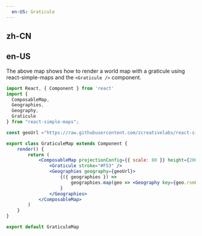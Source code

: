 ```yaml
---
  en-US: Graticule
---
```


## zh-CN


## en-US
The above map shows how to render a world map with a graticule using react-simple-maps and the `<Graticule />` component.

```jsx
import React, { Component } from 'react'
import {
  ComposableMap,
  Geographies,
  Geography,
  Graticule
} from "react-simple-maps";

const geoUrl ="https://raw.githubusercontent.com/zcreativelabs/react-simple-maps/master/topojson-maps/world-110m.json";

export class GraticuleMap extends Component {
	render() {
		return (
			<ComposableMap projectionConfig={{ scale: 80 }} height={200}>
				<Graticule stroke="#F53" />
				<Geographies geography={geoUrl}>
					{({ geographies }) =>
						geographies.map(geo => <Geography key={geo.rsmKey} geography={geo} />)
					}
				</Geographies>
			</ComposableMap>
		)
	}
}

export default GraticuleMap
```
